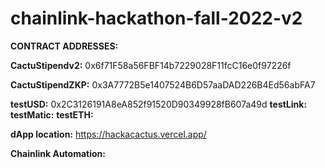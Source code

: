 # chainlink-hackathon-fall-2022-v2

**CONTRACT ADDRESSES:**

  **CactuStipendv2:** 0x6f71F58a56FBF14b7229028F11fcC16e0f97226f

  **CactuStipendZKP:** 0x3A7772B5e1407524B6D57aaDAD226B4Ed56abFA7

  **testUSD:** 0x2C3126191A8eA852f91520D90349928fB607a49d
  **testLink:**
  **testMatic:**
  **testETH:**


**dApp location:**  https://hackacactus.vercel.app/

**Chainlink Automation:**
